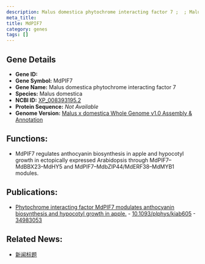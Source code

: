 ```yaml
---
description: Malus domestica phytochrome interacting factor 7 ;  ; Malus domestica
meta_title:
title: MdPIF7
category: genes
tags: []
---
```


## Gene Details
- **Gene ID:**	[](https://www.maizegdb.org/gene_center/gene/)
- **Gene Symbol:** MdPIF7
- **Gene Name:** Malus domestica phytochrome interacting factor 7
- **Species:** Malus domestica
- **NCBI ID:** [ XP_008393195.2 ]()
- **Protein Sequence:** *Not Available*
- **Genome Version:** [Malus x domestica Whole Genome v1.0 Assembly & Annotation]()

## Functions:
   - MdPIF7 regulates anthocyanin biosynthesis in apple and hypocotyl growth in ectopically expressed Arabidopsis through MdPIF7–MdBBX23–MdHY5 and MdPIF7–MdbZIP44/MdERF38–MdMYB1 modules. 

## Publications:
   - [Phytochrome interacting factor MdPIF7 modulates anthocyanin biosynthesis and hypocotyl growth in apple.]( https://academic.oup.com/plphys/article/188/4/2342/6496988?login=true ) - [10.1093/plphys/kiab605]( https://academic.oup.com/plphys/article/188/4/2342/6496988?login=true ) - [34983053](https://pubmed.ncbi.nlm.nih.gov/34983053/)

## Related News:
   - [新闻标题](https://mp.weixin.qq.com/s?__biz=Mzg3MDEwNDEyMg==&mid=2247523344&idx=3&sn=c49b2280dbb765a41f09379a54e317b8&chksm=ce903145f9e7b85305de6c9a71db7359f121498aa19e5fc142b1295047d3ecdc0807b024de77&scene=27#wechat_redirect)
